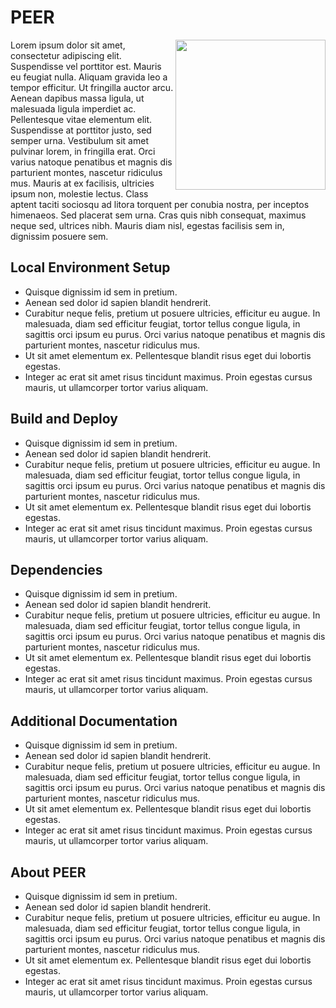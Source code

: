 # PEER 
<img src="https://user-images.githubusercontent.com/201428/165138572-711bb040-f827-473d-898b-1a325f00bbe1.png" align="right" width=240 />
Lorem ipsum dolor sit amet, consectetur adipiscing elit. Suspendisse vel porttitor est. Mauris eu feugiat nulla. Aliquam gravida leo a tempor efficitur. Ut fringilla auctor arcu. Aenean dapibus massa ligula, ut malesuada ligula imperdiet ac. Pellentesque vitae elementum elit. Suspendisse at porttitor justo, sed semper urna. Vestibulum sit amet pulvinar lorem, in fringilla erat. Orci varius natoque penatibus et magnis dis parturient montes, nascetur ridiculus mus. Mauris at ex facilisis, ultricies ipsum non, molestie lectus. Class aptent taciti sociosqu ad litora torquent per conubia nostra, per inceptos himenaeos. Sed placerat sem urna. Cras quis nibh consequat, maximus neque sed, ultrices nibh. Mauris diam nisl, egestas facilisis sem in, dignissim posuere sem.

## Local Environment Setup
- Quisque dignissim id sem in pretium. 
- Aenean sed dolor id sapien blandit hendrerit. 
- Curabitur neque felis, pretium ut posuere ultricies, efficitur eu augue. In malesuada, diam sed efficitur feugiat, tortor tellus congue ligula, in sagittis orci ipsum eu purus. Orci varius natoque penatibus et magnis dis parturient montes, nascetur ridiculus mus. 
- Ut sit amet elementum ex. Pellentesque blandit risus eget dui lobortis egestas. 
- Integer ac erat sit amet risus tincidunt maximus. Proin egestas cursus mauris, ut ullamcorper tortor varius aliquam.

## Build and Deploy
- Quisque dignissim id sem in pretium. 
- Aenean sed dolor id sapien blandit hendrerit. 
- Curabitur neque felis, pretium ut posuere ultricies, efficitur eu augue. In malesuada, diam sed efficitur feugiat, tortor tellus congue ligula, in sagittis orci ipsum eu purus. Orci varius natoque penatibus et magnis dis parturient montes, nascetur ridiculus mus. 
- Ut sit amet elementum ex. Pellentesque blandit risus eget dui lobortis egestas. 
- Integer ac erat sit amet risus tincidunt maximus. Proin egestas cursus mauris, ut ullamcorper tortor varius aliquam.

## Dependencies
- Quisque dignissim id sem in pretium. 
- Aenean sed dolor id sapien blandit hendrerit. 
- Curabitur neque felis, pretium ut posuere ultricies, efficitur eu augue. In malesuada, diam sed efficitur feugiat, tortor tellus congue ligula, in sagittis orci ipsum eu purus. Orci varius natoque penatibus et magnis dis parturient montes, nascetur ridiculus mus. 
- Ut sit amet elementum ex. Pellentesque blandit risus eget dui lobortis egestas. 
- Integer ac erat sit amet risus tincidunt maximus. Proin egestas cursus mauris, ut ullamcorper tortor varius aliquam.

## Additional Documentation
- Quisque dignissim id sem in pretium. 
- Aenean sed dolor id sapien blandit hendrerit. 
- Curabitur neque felis, pretium ut posuere ultricies, efficitur eu augue. In malesuada, diam sed efficitur feugiat, tortor tellus congue ligula, in sagittis orci ipsum eu purus. Orci varius natoque penatibus et magnis dis parturient montes, nascetur ridiculus mus. 
- Ut sit amet elementum ex. Pellentesque blandit risus eget dui lobortis egestas. 
- Integer ac erat sit amet risus tincidunt maximus. Proin egestas cursus mauris, ut ullamcorper tortor varius aliquam.

## About PEER
- Quisque dignissim id sem in pretium. 
- Aenean sed dolor id sapien blandit hendrerit. 
- Curabitur neque felis, pretium ut posuere ultricies, efficitur eu augue. In malesuada, diam sed efficitur feugiat, tortor tellus congue ligula, in sagittis orci ipsum eu purus. Orci varius natoque penatibus et magnis dis parturient montes, nascetur ridiculus mus. 
- Ut sit amet elementum ex. Pellentesque blandit risus eget dui lobortis egestas. 
- Integer ac erat sit amet risus tincidunt maximus. Proin egestas cursus mauris, ut ullamcorper tortor varius aliquam.

